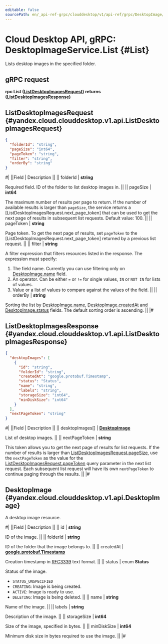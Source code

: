 ```yaml
---
editable: false
sourcePath: en/_api-ref-grpc/clouddesktop/v1/api-ref/grpc/DesktopImage/list.md
---
```


# Cloud Desktop API, gRPC: DesktopImageService.List {#List}

Lists desktop images in the specified folder.

## gRPC request

**rpc List ([ListDesktopImagesRequest](#yandex.cloud.clouddesktop.v1.api.ListDesktopImagesRequest)) returns ([ListDesktopImagesResponse](#yandex.cloud.clouddesktop.v1.api.ListDesktopImagesResponse))**

## ListDesktopImagesRequest {#yandex.cloud.clouddesktop.v1.api.ListDesktopImagesRequest}

```json
{
  "folderId": "string",
  "pageSize": "int64",
  "pageToken": "string",
  "filter": "string",
  "orderBy": "string"
}
```

#|
||Field | Description ||
|| folderId | **string**

Required field. ID of the folder to list desktop images in. ||
|| pageSize | **int64**

The maximum number of results per page to return. If the number of available
results is larger than `pageSize`,
the service returns a [ListDesktopImagesRequest.next_page_token]
that can be used to get the next page of results in subsequent list requests.
Default value: 100. ||
|| pageToken | **string**

Page token. To get the next page of results, set `pageToken` to the
[ListDesktopImagesRequest.next_page_token] returned by a previous list request. ||
|| filter | **string**

A filter expression that filters resources listed in the response.
The expression must specify:
1. The field name. Currently you can use filtering only on [DesktopImage.name](#yandex.cloud.clouddesktop.v1.api.DesktopImage) field.
2. An operator. Can be either `=` or `!=` for single values, `IN` or `NOT IN` for lists of values.
3. Value or a list of values to compare against the values of the field. ||
|| orderBy | **string**

Sorting the list by [DesktopImage.name](#yandex.cloud.clouddesktop.v1.api.DesktopImage), [DesktopImage.createdAt](#yandex.cloud.clouddesktop.v1.api.DesktopImage) and [DesktopImage.status](#yandex.cloud.clouddesktop.v1.api.DesktopImage) fields.
The default sorting order is ascending. ||
|#

## ListDesktopImagesResponse {#yandex.cloud.clouddesktop.v1.api.ListDesktopImagesResponse}

```json
{
  "desktopImages": [
    {
      "id": "string",
      "folderId": "string",
      "createdAt": "google.protobuf.Timestamp",
      "status": "Status",
      "name": "string",
      "labels": "string",
      "storageSize": "int64",
      "minDiskSize": "int64"
    }
  ],
  "nextPageToken": "string"
}
```

#|
||Field | Description ||
|| desktopImages[] | **[DesktopImage](#yandex.cloud.clouddesktop.v1.api.DesktopImage)**

List of desktop images. ||
|| nextPageToken | **string**

This token allows you to get the next page of results for list requests. If the number of results
is larger than [ListDesktopImagesRequest.pageSize](#yandex.cloud.clouddesktop.v1.api.ListDesktopImagesRequest), use
the `nextPageToken` as the value
for the [ListDesktopImagesRequest.pageToken](#yandex.cloud.clouddesktop.v1.api.ListDesktopImagesRequest) query parameter
in the next list request. Each subsequent list request will have its own
`nextPageToken` to continue paging through the results. ||
|#

## DesktopImage {#yandex.cloud.clouddesktop.v1.api.DesktopImage}

A desktop image resource.

#|
||Field | Description ||
|| id | **string**

ID of the image. ||
|| folderId | **string**

ID of the folder that the image belongs to. ||
|| createdAt | **[google.protobuf.Timestamp](https://developers.google.com/protocol-buffers/docs/reference/google.protobuf#timestamp)**

Creation timestamp in [RFC3339](https://www.ietf.org/rfc/rfc3339.txt) text format. ||
|| status | enum **Status**

Status of the image.

- `STATUS_UNSPECIFIED`
- `CREATING`: Image is being created.
- `ACTIVE`: Image is ready to use.
- `DELETING`: Image is being deleted. ||
|| name | **string**

Name of the image. ||
|| labels | **string**

Description of the image. ||
|| storageSize | **int64**

Size of the image, specified in bytes. ||
|| minDiskSize | **int64**

Minimum disk size in bytes required to use the image. ||
|#